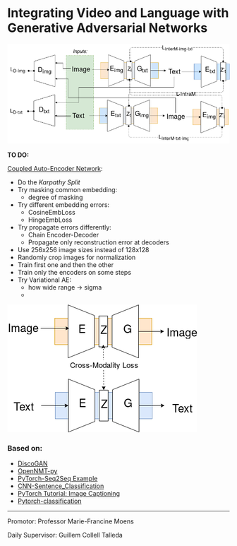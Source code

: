 # Integrating Video and Language with Generative Adversarial Networks

![](abstract/media/mmmGanwide.png)


__TO DO:__

[Coupled Auto-Encoder Network](https://github.com/vglsd/thesis/blob/master/abstract/m3GAN-entavelis.pdf):
- Do the _Karpathy Split_
- Try masking common embedding: 
    - degree of masking
- Try different embedding errors: 
    - CosineEmbLoss
    - HingeEmbLoss
- Try propagate errors differently:
    - Chain Encoder-Decoder
    - Propagate only reconstruction error at decoders
- Use 256x256 image sizes instead of 128x128
- Randomly crop images for normalization
- Train first one and then the other
- Train only the encoders on some steps
- Try Variational AE:
    - how wide range -> sigma
    - 
    

![](abstract/media/pretraining.png)


### Based on:

- [DiscoGAN](https://github.com/SKTBrain/DiscoGAN)
- [OpenNMT-py](https://github.com/OpenNMT/OpenNMT-py)
- [PyTorch-Seq2Seq Example](https://github.com/howardyclo/pytorch-seq2seq-example/)
- [CNN-Sentence_Classification](https://github.com/A-Jacobson/CNN_Sentence_Classification)
- [PyTorch Tutorial: Image Captioning](https://github.com/yunjey/pytorch-tutorial/tree/master/tutorials/03-advanced/image_captioning)
- [Pytorch-classification](https://github.com/bearpaw/pytorch-classification)

---------------

Promotor: Professor Marie-Francine Moens

Daily Supervisor: Guillem Collell Talleda